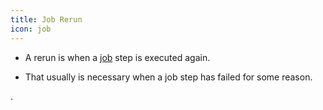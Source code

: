 ```yaml
---
title: Job Rerun
icon: job
---
```


* A rerun is when a [job](Concepts/job) step is executed again.

* That usually is necessary when a job step has failed for some reason.

. 